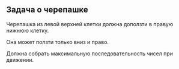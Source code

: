 ## Задача о черепашке

Черепашка из левой верхней клетки должна доползти в правую нижнюю клетку.

Она может ползти только вниз и право.

Должна собрать максимальную последовательность чисел при движении.
